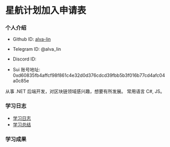 # 星航计划加入申请表

### 个人介绍

* Github ID: [alva-lin](https://github.com/alva-lin)

* Telegram ID: @alva_lin

* Discord ID:

* Sui 账号地址: 0xd60835fb4affcf98f861c4e32d0d376cdcd39fbb5b3f016b77cd4afc04a0c85e

从事 .NET 后端开发，对区块链领域感兴趣，想要有所发展。
常用语言 C#, JS。

### 学习日志

- [学习日志](./journal.md)
- [学习总结](./summary.md)

### 学习成果
